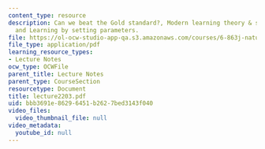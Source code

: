 ```yaml
---
content_type: resource
description: Can we beat the Gold standard?, Modern learning theory & sample size
  and Learning by setting parameters.
file: https://ol-ocw-studio-app-qa.s3.amazonaws.com/courses/6-863j-natural-language-and-the-computer-representation-of-knowledge-spring-2003/bbb3691e86296451b2627bed3143f040_lecture2203.pdf
file_type: application/pdf
learning_resource_types:
- Lecture Notes
ocw_type: OCWFile
parent_title: Lecture Notes
parent_type: CourseSection
resourcetype: Document
title: lecture2203.pdf
uid: bbb3691e-8629-6451-b262-7bed3143f040
video_files:
  video_thumbnail_file: null
video_metadata:
  youtube_id: null
---
```

